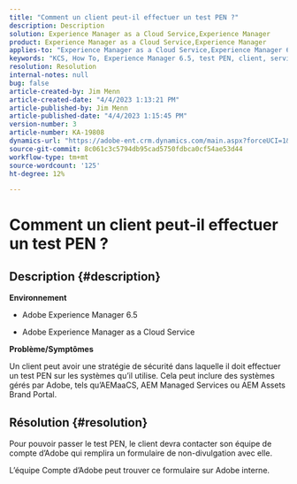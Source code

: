 ```yaml
---
title: "Comment un client peut-il effectuer un test PEN ?"
description: Description
solution: Experience Manager as a Cloud Service,Experience Manager
product: Experience Manager as a Cloud Service,Experience Manager
applies-to: "Experience Manager as a Cloud Service,Experience Manager 6.5"
keywords: "KCS, How To, Experience Manager 6.5, test PEN, client, service cloud Experience Manager, AEM"
resolution: Resolution
internal-notes: null
bug: false
article-created-by: Jim Menn
article-created-date: "4/4/2023 1:13:21 PM"
article-published-by: Jim Menn
article-published-date: "4/4/2023 1:15:45 PM"
version-number: 3
article-number: KA-19808
dynamics-url: "https://adobe-ent.crm.dynamics.com/main.aspx?forceUCI=1&pagetype=entityrecord&etn=knowledgearticle&id=4c121076-ead2-ed11-a7c7-6045bd006b4b"
source-git-commit: 8c061c3c5794db95cad5750fdbca0cf54ae53d44
workflow-type: tm+mt
source-wordcount: '125'
ht-degree: 12%

---
```


# Comment un client peut-il effectuer un test PEN ?

## Description {#description}


<b>Environnement</b>

- Adobe Experience Manager 6.5

- Adobe Experience Manager as a Cloud Service

<b>Problème/Symptômes</b>

Un client peut avoir une stratégie de sécurité dans laquelle il doit effectuer un test PEN sur les systèmes qu’il utilise. Cela peut inclure des systèmes gérés par Adobe, tels qu’AEMaaCS, AEM Managed Services ou AEM Assets Brand Portal.


## Résolution {#resolution}


Pour pouvoir passer le test PEN, le client devra contacter son équipe de compte d’Adobe qui remplira un formulaire de non-divulgation avec elle.

L’équipe Compte d’Adobe peut trouver ce formulaire sur Adobe interne.
